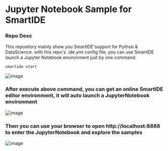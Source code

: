 # Jupyter Notebook Sample for SmartIDE

### Repo Desc
This repository mainly show you SmartIDE'support for Python & DataScience. with this repo's .ide.yml config file, you can use SmartIDE launch a Jupyter Notebook environment just by one command:
```
smartide start
```
![image](https://user-images.githubusercontent.com/3945919/169492195-cf86f8dd-96df-464d-83b4-bd9aad7b5e54.png)

### After execute above command, you can get an online SmartIDE editor environment, it will auto launch a JupyterNotebook environment
![image](https://user-images.githubusercontent.com/3945919/169493000-0f4af522-fdad-4fef-bc50-83aaf95fc954.png)


### Then you can use your browser to open http://localhost:8888 to enter the JupyterNotebook and explore the samples
![image](https://user-images.githubusercontent.com/3945919/169492456-7abdc503-8e81-4d07-9001-0033939bdc03.png)


